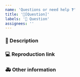 ```yaml
---
name: 'Questions or need help ❓'
title: '🧐[Question]'
labels: '🧐 Question'
assignees: ''
---
```


### 🧐 Description

<!--
description
-->

### 💻 Reproduction link

<!-- [demo](https://codesandbox.io/p/sandbox/modern-architecture-g85777?file=%2Findex.html) -->

### 🚑 Other information

<!--
Other information
-->
